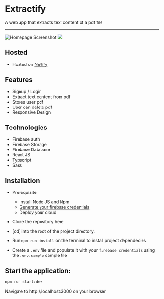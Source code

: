 # Extractify
A web app that extracts text content of a pdf file
<hr />

<img alt="Homepage Screenshot" src="https://github.com/Eazybee/Extractify/blob/chore/update-readme-2/screenshots/Screenshot%202020-09-27%20at%2016.50.54.png?raw=true">
<img src="https://github.com/Eazybee/Extractify/blob/chore/update-readme-2/screenshots/Screenshot%202020-09-27%20at%2016.51.30.png?raw=true">

## Hosted
* Hosted on  [Netlify](https://extractify.netlify.app)


## Features
* Signup / Login 
* Extract text content from pdf
* Stores user pdf
* User can delete pdf
* Responsive Design

## Technologies
* Firebase auth
* Firebase Storage
* Firebase Database
* React JS
* Typscript
* Sass


## Installation
* Prerequisite
  * Install Node JS and Npm
  * [Generate your firebase credentials](https://console.firebase.google.com/) 
  * Deploy your cloud 

* Clone the repository here

* [cd] into the root of the project directory.

* Run `npm run install` on the terminal to install project dependecies

* Create a `.env` file and populate it with your `firebase credentials` using the `.env.sample` sample file

## Start the application:

```bash
npm run start:dev
```

Navigate to http://localhost:3000 on your browser
